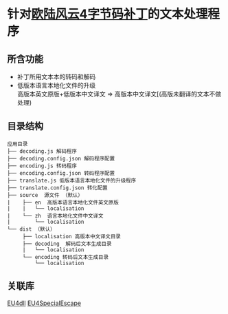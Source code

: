 针对[欧陆风云4字节码补丁](https://github.com/matanki-saito/EU4dll)的文本处理程序
============================

## 所含功能
- 补丁所用文本本的转码和解码
- 低版本语言本地化文件的升级<br>
  高版本英文原版+低版本中文译文 => 高版本中文译文[(高版未翻译的文本不做处理)

## 目录结构
```
应用目录
├── decoding.js 解码程序
├── decoding.config.json 解码程序配置
├── encoding.js 转码程序
├── encoding.config.json 转码程序配置
├── translate.js 低版本语言本地化文件的升级程序
├── translate.config.json 转化配置
├── source  源文件 （默认）
|    ├── en  高版本语言本地化文件英文原版
|    |   └── localisation 
|    └── zh  语言本地化文件中文译文
|        └── localisation
└── dist （默认）
     ├── localisation 高版本中文译文目录
     ├── decoding  解码后文本生成目录
     |   └── localisation 
     └── encoding 转码后文本生成目录
         └── localisation

```

## 关联库
[EU4dll](https://github.com/matanki-saito/EU4dll/)
[EU4SpecialEscape](https://github.com/matanki-saito/EU4SpecialEscape/)
